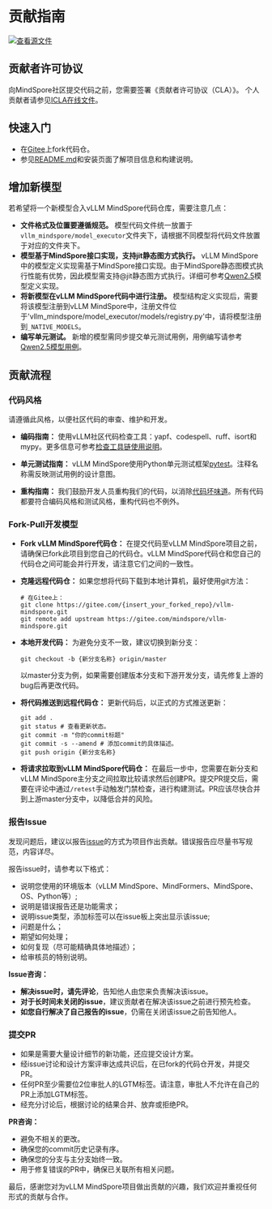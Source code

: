 # 贡献指南

[![查看源文件](https://mindspore-website.obs.cn-north-4.myhuaweicloud.com/website-images/master/resource/_static/logo_source.svg)](https://gitee.com/mindspore/docs/blob/master/docs/vllm_mindspore/docs/source_zh_cn/developer_guide/contributing.md)

## 贡献者许可协议

向MindSpore社区提交代码之前，您需要签署《贡献者许可协议（CLA）》。
个人贡献者请参见[ICLA在线文件](https://www.mindspore.cn/icla)。

## 快速入门

- 在[Gitee](https://gitee.com/mindspore/vllm-mindspore)上fork代码仓。
- 参见[README.md](https://gitee.com/mindspore/vllm-mindspore/blob/master/README.md)和安装页面了解项目信息和构建说明。

## 增加新模型

若希望将一个新模型合入vLLM MindSpore代码仓库，需要注意几点：

- **文件格式及位置要遵循规范。** 模型代码文件统一放置于`vllm_mindspore/model_executor`文件夹下，请根据不同模型将代码文件放置于对应的文件夹下。
- **模型基于MindSpore接口实现，支持jit静态图方式执行。** vLLM MindSpore中的模型定义实现需基于MindSpore接口实现。由于MindSpore静态图模式执行性能有优势，因此模型需支持@jit静态图方式执行。详细可参考[Qwen2.5](https://gitee.com/mindspore/vllm-mindspore/blob/master/vllm_mindspore/model_executor/models/qwen2.py)模型定义实现。
- **将新模型在vLLM MindSpore代码中进行注册。** 模型结构定义实现后，需要将该模型注册到vLLM MindSpore中，注册文件位于'vllm_mindspore/model_executor/models/registry.py'中，请将模型注册到`_NATIVE_MODELS`。
- **编写单元测试。** 新增的模型需同步提交单元测试用例，用例编写请参考[Qwen2.5模型用例](https://gitee.com/mindspore/vllm-mindspore/blob/master/tests/st/python/test_vllm_qwen_7b.py)。

## 贡献流程

### 代码风格

请遵循此风格，以便社区代码的审查、维护和开发。

- **编码指南：** 使用vLLM社区代码检查工具：yapf、codespell、ruff、isort和mypy。更多信息可参考[检查工具链使用说明](https://gitee.com/mindspore/vllm-mindspore/blob/master/codecheck_toolkits/README.md)。

- **单元测试指南：** vLLM MindSpore使用Python单元测试框架[pytest](http://www.pytest.org/en/latest/)。注释名称需反映测试用例的设计意图。

- **重构指南：** 我们鼓励开发人员重构我们的代码，以消除[代码坏味道](https://zh.wikipedia.org/wiki/%E4%BB%A3%E7%A0%81%E5%BC%82%E5%91%B3)。所有代码都要符合编码风格和测试风格，重构代码也不例外。

### Fork-Pull开发模型

- **Fork vLLM MindSpore代码仓：** 在提交代码至vLLM MindSpore项目之前，请确保已fork此项目到您自己的代码仓。vLLM MindSpore代码仓和您自己的代码仓之间可能会并行开发，请注意它们之间的一致性。

- **克隆远程代码仓：** 如果您想将代码下载到本地计算机，最好使用git方法：

    ```shell
    # 在Gitee上：
    git clone https://gitee.com/{insert_your_forked_repo}/vllm-mindspore.git
    git remote add upstream https://gitee.com/mindspore/vllm-mindspore.git
    ```

- **本地开发代码：** 为避免分支不一致，建议切换到新分支：

    ```shell
    git checkout -b {新分支名称} origin/master
    ```

    以master分支为例，如果需要创建版本分支和下游开发分支，请先修复上游的bug后再更改代码。

- **将代码推送到远程代码仓：** 更新代码后，以正式的方式推送更新：

    ```shell
    git add .
    git status # 查看更新状态。
    git commit -m "你的commit标题"
    git commit -s --amend # 添加commit的具体描述。
    git push origin {新分支名称}
    ```

- **将请求拉取到vLLM MindSpore代码仓：** 在最后一步中，您需要在新分支和vLLM MindSpore主分支之间拉取比较请求然后创建PR。提交PR提交后，需要在评论中通过`/retest`手动触发门禁检查，进行构建测试。PR应该尽快合并到上游master分支中，以降低合并的风险。

### 报告Issue

发现问题后，建议以报告[issue](https://gitee.com/mindspore/vllm-mindspore/issues)的方式为项目作出贡献。错误报告应尽量书写规范，内容详尽。

报告issue时，请参考以下格式：

- 说明您使用的环境版本（vLLM MindSpore、MindFormers、MindSpore、OS、Python等）;
- 说明是错误报告还是功能需求；
- 说明issue类型，添加标签可以在issue板上突出显示该issue;
- 问题是什么；
- 期望如何处理；
- 如何复现（尽可能精确具体地描述）；
- 给审核员的特别说明。

**Issue咨询：**

- **解决issue时，请先评论**，告知他人由您来负责解决该issue。
- **对于长时间未关闭的issue**，建议贡献者在解决该issue之前进行预先检查。
- **如您自行解决了自己报告的issue**，仍需在关闭该issue之前告知他人。

### 提交PR

- 如果是需要大量设计细节的新功能，还应提交设计方案。
- 经issue讨论和设计方案评审达成共识后，在已fork的代码仓开发，并提交PR。
- 任何PR至少需要位2位审批人的LGTM标签。请注意，审批人不允许在自己的PR上添加LGTM标签。
- 经充分讨论后，根据讨论的结果合并、放弃或拒绝PR。

**PR咨询：**

- 避免不相关的更改。
- 确保您的commit历史记录有序。
- 确保您的分支与主分支始终一致。
- 用于修复错误的PR中，确保已关联所有相关问题。

最后，感谢您对为vLLM MindSpore项目做出贡献的兴趣，我们欢迎并重视任何形式的贡献与合作。
